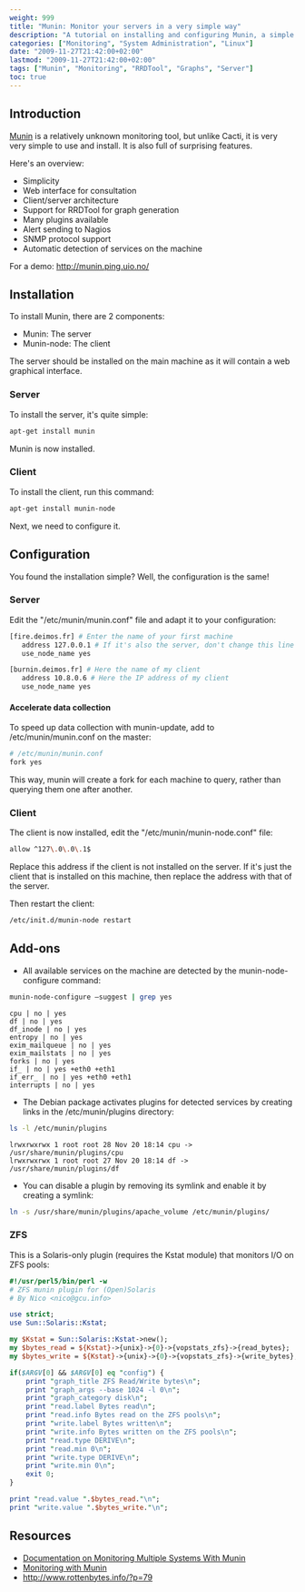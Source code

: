 ```yaml
---
weight: 999
title: "Munin: Monitor your servers in a very simple way"
description: "A tutorial on installing and configuring Munin, a simple yet powerful system monitoring tool that provides a web interface and supports client/server architecture."
categories: ["Monitoring", "System Administration", "Linux"]
date: "2009-11-27T21:42:00+02:00"
lastmod: "2009-11-27T21:42:00+02:00"
tags: ["Munin", "Monitoring", "RRDTool", "Graphs", "Server"]
toc: true
---
```


## Introduction

[Munin](https://munin.projects.linpro.no/wiki/PluginCat) is a relatively unknown monitoring tool, but unlike Cacti, it is very very simple to use and install. It is also full of surprising features.

Here's an overview:

- Simplicity
- Web interface for consultation
- Client/server architecture
- Support for RRDTool for graph generation
- Many plugins available
- Alert sending to Nagios
- SNMP protocol support
- Automatic detection of services on the machine

For a demo: http://munin.ping.uio.no/

## Installation

To install Munin, there are 2 components:

- Munin: The server
- Munin-node: The client

The server should be installed on the main machine as it will contain a web graphical interface.

### Server

To install the server, it's quite simple:

```bash
apt-get install munin
```

Munin is now installed.

### Client

To install the client, run this command:

```bash
apt-get install munin-node
```

Next, we need to configure it.

## Configuration

You found the installation simple? Well, the configuration is the same!

### Server

Edit the "/etc/munin/munin.conf" file and adapt it to your configuration:

```bash
[fire.deimos.fr] # Enter the name of your first machine
   address 127.0.0.1 # If it's also the server, don't change this line
   use_node_name yes 
```

```bash
[burnin.deimos.fr] # Here the name of my client
   address 10.8.0.6 # Here the IP address of my client
   use_node_name yes
```

#### Accelerate data collection

To speed up data collection with munin-update, add to /etc/munin/munin.conf on the master:

```bash
# /etc/munin/munin.conf
fork yes
```

This way, munin will create a fork for each machine to query, rather than querying them one after another.

### Client

The client is now installed, edit the "/etc/munin/munin-node.conf" file:

```bash
allow ^127\.0\.0\.1$
```

Replace this address if the client is not installed on the server. If it's just the client that is installed on this machine, then replace the address with that of the server.

Then restart the client:

```bash
/etc/init.d/munin-node restart
```

## Add-ons

- All available services on the machine are detected by the munin-node-configure command:

```bash
munin-node-configure –suggest | grep yes
```

```
cpu | no | yes
df | no | yes
df_inode | no | yes
entropy | no | yes
exim_mailqueue | no | yes
exim_mailstats | no | yes
forks | no | yes
if_ | no | yes +eth0 +eth1
if_err_ | no | yes +eth0 +eth1
interrupts | no | yes
```

- The Debian package activates plugins for detected services by creating links in the /etc/munin/plugins directory:

```bash
ls -l /etc/munin/plugins
```

```
lrwxrwxrwx 1 root root 28 Nov 20 18:14 cpu -> /usr/share/munin/plugins/cpu
lrwxrwxrwx 1 root root 27 Nov 20 18:14 df -> /usr/share/munin/plugins/df
```

- You can disable a plugin by removing its symlink and enable it by creating a symlink:

```bash
ln -s /usr/share/munin/plugins/apache_volume /etc/munin/plugins/
```

### ZFS

This is a Solaris-only plugin (requires the Kstat module) that monitors I/O on ZFS pools:

```perl
#!/usr/perl5/bin/perl -w
# ZFS munin plugin for (Open)Solaris
# By Nico <nico@gcu.info>

use strict;
use Sun::Solaris::Kstat;

my $Kstat = Sun::Solaris::Kstat->new();
my $bytes_read = ${Kstat}->{unix}->{0}->{vopstats_zfs}->{read_bytes};
my $bytes_write = ${Kstat}->{unix}->{0}->{vopstats_zfs}->{write_bytes};

if($ARGV[0] && $ARGV[0] eq "config") {
	print "graph_title ZFS Read/Write bytes\n";
	print "graph_args --base 1024 -l 0\n";
	print "graph_category disk\n";
	print "read.label Bytes read\n";
	print "read.info Bytes read on the ZFS pools\n";
	print "write.label Bytes written\n";
	print "write.info Bytes written on the ZFS pools\n";
	print "read.type DERIVE\n";
	print "read.min 0\n";
	print "write.type DERIVE\n";
	print "write.min 0\n";
	exit 0;
}

print "read.value ".$bytes_read."\n";
print "write.value ".$bytes_write."\n";
```

## Resources
- [Documentation on Monitoring Multiple Systems With Munin](/pdf/monitoring_multiple_systems_with_munin.pdf)
- [Monitoring with Munin](/pdf/monitoring_with_munin.pdf)
- http://www.rottenbytes.info/?p=79
